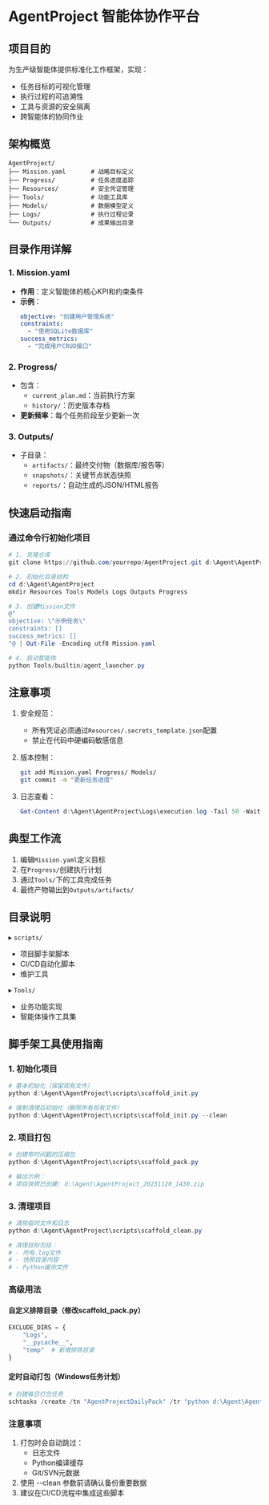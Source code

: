 
# AgentProject 智能体协作平台

## 项目目的
为生产级智能体提供标准化工作框架，实现：
- 任务目标的可视化管理
- 执行过程的可追溯性
- 工具与资源的安全隔离
- 跨智能体的协同作业

## 架构概览
```plaintext
AgentProject/
├── Mission.yaml       # 战略目标定义
├── Progress/          # 任务进度追踪
├── Resources/         # 安全凭证管理
├── Tools/             # 功能工具库
├── Models/            # 数据模型定义
├── Logs/              # 执行过程记录
└── Outputs/           # 成果输出目录
```

## 目录作用详解
### 1. Mission.yaml
- **作用**：定义智能体的核心KPI和约束条件
- **示例**：
  ```yaml
  objective: "创建用户管理系统"
  constraints:
    - "使用SQLite数据库"
  success_metrics:
    - "完成用户CRUD接口"
  ```

### 2. Progress/
- 包含：
  - `current_plan.md`：当前执行方案
  - `history/`：历史版本存档
- **更新频率**：每个任务阶段至少更新一次

### 3. Outputs/
- 子目录：
  - `artifacts/`：最终交付物（数据库/报告等）
  - `snapshots/`：关键节点状态快照
  - `reports/`：自动生成的JSON/HTML报告

## 快速启动指南
### 通过命令行初始化项目
```powershell
# 1. 克隆仓库
git clone https://github.com/yourrepo/AgentProject.git d:\Agent\AgentProject

# 2. 初始化目录结构
cd d:\Agent\AgentProject
mkdir Resources Tools Models Logs Outputs Progress

# 3. 创建Mission文件
@"
objective: \"示例任务\"
constraints: []
success_metrics: []
"@ | Out-File -Encoding utf8 Mission.yaml

# 4. 启动智能体
python Tools/builtin/agent_launcher.py
```

## 注意事项
1. 安全规范：
   - 所有凭证必须通过`Resources/.secrets_template.json`配置
   - 禁止在代码中硬编码敏感信息

2. 版本控制：
   ```bash
   git add Mission.yaml Progress/ Models/
   git commit -m "更新任务进度"
   ```

3. 日志查看：
   ```powershell
   Get-Content d:\Agent\AgentProject\Logs\execution.log -Tail 50 -Wait
   ```

## 典型工作流
1. 编辑`Mission.yaml`定义目标
2. 在`Progress/`创建执行计划
3. 通过`Tools/`下的工具完成任务
4. 最终产物输出到`Outputs/artifacts/`

## 目录说明
▸ `scripts/`  
   - 项目脚手架脚本  
   - CI/CD自动化脚本  
   - 维护工具  

▸ `Tools/`  
   - 业务功能实现  
   - 智能体操作工具集


## 脚手架工具使用指南

### 1. 初始化项目
```powershell
# 基本初始化（保留现有文件）
python d:\Agent\AgentProject\scripts\scaffold_init.py

# 强制清理后初始化（删除所有现有文件）
python d:\Agent\AgentProject\scripts\scaffold_init.py --clean
```


### 2. 项目打包
```powershell
# 创建带时间戳的压缩包
python d:\Agent\AgentProject\scripts\scaffold_pack.py

# 输出示例：
# 项目快照已创建: d:\Agent\AgentProject_20231120_1430.zip
```


### 3. 清理项目
```powershell
# 清除临时文件和日志
python d:\Agent\AgentProject\scripts\scaffold_clean.py

# 清理目标包括：
# - 所有.log文件
# - 快照目录内容
# - Python缓存文件
```

### 高级用法
#### 自定义排除目录（修改scaffold_pack.py）
```python
EXCLUDE_DIRS = {
    "Logs", 
    "__pycache__",
    "temp"  # 新增排除目录
}
 ```

#### 定时自动打包（Windows任务计划）
```powershell
# 创建每日打包任务
schtasks /create /tn "AgentProjectDailyPack" /tr "python d:\Agent\AgentProject\scripts\scaffold_pack.py" /sc daily /st 18:00
```

### 注意事项
1. 打包时会自动跳过：
   - 日志文件
   - Python编译缓存
   - Git/SVN元数据
2. 使用 --clean 参数前请确认备份重要数据
3. 建议在CI/CD流程中集成这些脚本
